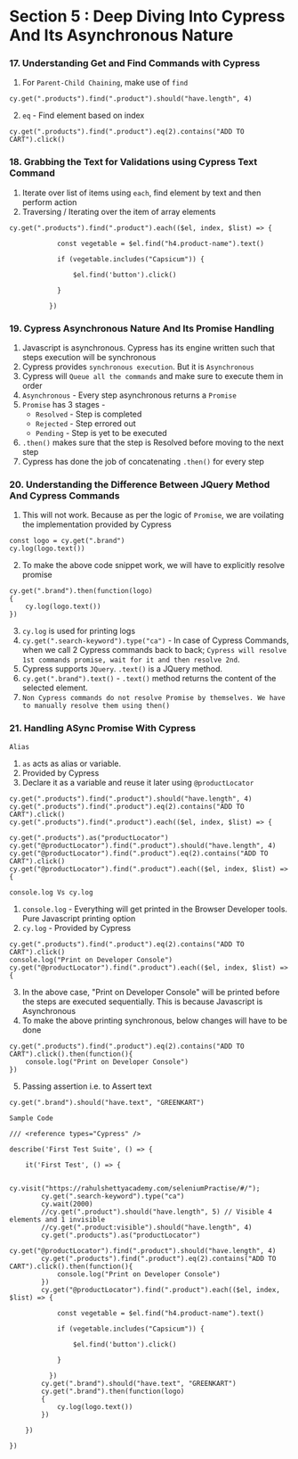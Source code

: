 # Section 5 : Deep Diving Into Cypress And Its Asynchronous Nature

### 17. Understanding Get and Find Commands with Cypress

1. For `Parent-Child Chaining`, make use of `find`
```
cy.get(".products").find(".product").should("have.length", 4)
```
2. `eq` - Find element based on index 
```
cy.get(".products").find(".product").eq(2).contains("ADD TO CART").click()
```

### 18. Grabbing the Text for Validations using Cypress Text Command

1. Iterate over list of items using `each`, find element by text and then perform action 
2. Traversing / Iterating over the item of array elements
```
cy.get(".products").find(".product").each(($el, index, $list) => {
            
            const vegetable = $el.find("h4.product-name").text()

            if (vegetable.includes("Capsicum")) {
              
                $el.find('button').click()
            
            } 

          })
```

### 19. Cypress Asynchronous Nature And Its Promise Handling

1. Javascript is asynchronous. Cypress has its engine written such that steps execution will be synchronous
2. Cypress provides `synchronous execution`. But it is `Asynchronous`
3. Cypress will `Queue all the commands` and make sure to execute them in order
4. `Asynchronous` - Every step asynchronous returns a `Promise`
5. `Promise` has 3 stages -
    * `Resolved` - Step is completed
    * `Rejected` - Step errored out
    * `Pending`  - Step is yet to be executed
6. `.then()` makes sure that the step is Resolved before moving to the next step
7. Cypress has done the job of concatenating `.then()` for every step

### 20. Understanding the Difference Between JQuery Method And Cypress Commands

1. This will not work. Because as per the logic of `Promise`, we are voilating the implementation provided by Cypress
```
const logo = cy.get(".brand")
cy.log(logo.text())
```
2. To make the above code snippet work, we will have to explicitly resolve promise
```
cy.get(".brand").then(function(logo)
{
    cy.log(logo.text())
})
```
3. `cy.log` is used for printing logs
4. `cy.get(".search-keyword").type("ca")` - In case of Cypress Commands, when we call 2 Cypress commands back to back; `Cypress will resolve 1st commands promise, wait for it and then resolve 2nd`.
5. Cypress supports `JQuery`. `.text()` is a JQuery method.
6. `cy.get(".brand").text()` - `.text()` method returns the content of the selected element.
7. `Non Cypress commands do not resolve Promise by themselves. We have to manually resolve them using then()`

### 21. Handling ASync Promise With Cypress

`Alias`
1. `as` acts as alias or variable.
2. Provided by Cypress
3. Declare it as a variable and reuse it later using `@productLocator`
```
cy.get(".products").find(".product").should("have.length", 4)
cy.get(".products").find(".product").eq(2).contains("ADD TO CART").click()
cy.get(".products").find(".product").each(($el, index, $list) => {
```
```
cy.get(".products").as("productLocator")
cy.get("@productLocator").find(".product").should("have.length", 4)
cy.get("@productLocator").find(".product").eq(2).contains("ADD TO CART").click()
cy.get("@productLocator").find(".product").each(($el, index, $list) => {
```

`console.log Vs cy.log`

1. `console.log` - Everything will get printed in the Browser Developer tools. Pure Javascript printing option
2. `cy.log` - Provided by Cypress 
```
cy.get(".products").find(".product").eq(2).contains("ADD TO CART").click()
console.log("Print on Developer Console")
cy.get("@productLocator").find(".product").each(($el, index, $list) => {
```
3. In the above case, "Print on Developer Console" will be printed before the steps are executed sequentially. This is because Javascript is Asynchronous
4. To make the above printing synchronous, below changes will have to be done
```
cy.get(".products").find(".product").eq(2).contains("ADD TO CART").click().then(function(){
    console.log("Print on Developer Console")
})
```
5. Passing assertion i.e. to Assert text
```
cy.get(".brand").should("have.text", "GREENKART")
```

`Sample Code`
```
/// <reference types="Cypress" />

describe('First Test Suite', () => {
    
    it('First Test', () => {

        cy.visit("https://rahulshettyacademy.com/seleniumPractise/#/");
        cy.get(".search-keyword").type("ca")
        cy.wait(2000)
        //cy.get(".product").should("have.length", 5) // Visible 4 elements and 1 invisible
        //cy.get(".product:visible").should("have.length", 4)
        cy.get(".products").as("productLocator")
        cy.get("@productLocator").find(".product").should("have.length", 4)
        cy.get(".products").find(".product").eq(2).contains("ADD TO CART").click().then(function(){
            console.log("Print on Developer Console")
        })
        cy.get("@productLocator").find(".product").each(($el, index, $list) => {
            
            const vegetable = $el.find("h4.product-name").text()

            if (vegetable.includes("Capsicum")) {
              
                $el.find('button').click()
            
            } 

          })
        cy.get(".brand").should("have.text", "GREENKART")
        cy.get(".brand").then(function(logo)
        {
            cy.log(logo.text())
        })  

    })
  
})

```